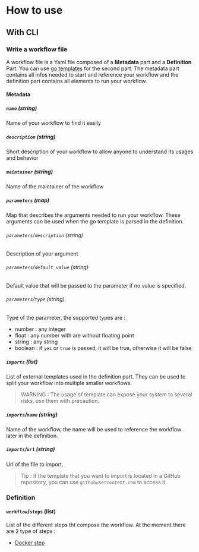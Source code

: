 # How to use

## With CLI

### Write a workflow file

A workflow file is a Yaml file composed of a **Metadata** part and a **Definition** Part. You can use [go templates](https://pkg.go.dev/text/template#hdr-Actions) for the second part. The metadata part contains all infos needed to start and reference your workflow and the definition part contains all elements to run your workflow.

#### Metadata

##### `name` (string)
Name of your workflow to find it easily
##### `description` (string)
Short description of your workflow to allow anyone to understand its usages and behavior
##### `maintainer` (string)
Name of the maintainer of the workflow

##### `parameters` (map)
Map that describes the arguments needed to run your workflow. These arguments can be used when the go template is parsed in the definition.

###### `parameters`/`description` (string)
Description of your argument

###### `parameters`/`default_value` (string)
Default value that will be passed to the parameter if no value is specified.

###### `parameters`/`type` (string)
Type of the parameter, the supported types are :
- number : any integer
- float : any number with are without floating point
- string : any string
- boolean : if `yes` or `true` is passed, it will be true, otherwise it will be false


##### `imports` (list)
List of external templates used in the definition part. They can be used to split your workflow into multiple smaller workflows. 


> WARNING : The usage of template can expose your system to several risks, use them with precaution.

##### `imports`/`name` (string)
Name of the workflow, the name will be used to reference the workflow later in the definition.

##### `imports`/`url` (string)
Url of the file to import. 


> Tip : If the template that you want to import is located in a GitHub repository, you can use `githubusercontent.com` to access it.


### Definition

#### `workflow`/`steps` (list)
List of the different steps tht compose the workflow. At the moment there are 2 type of steps :
- [Docker step](docker-step.md)

